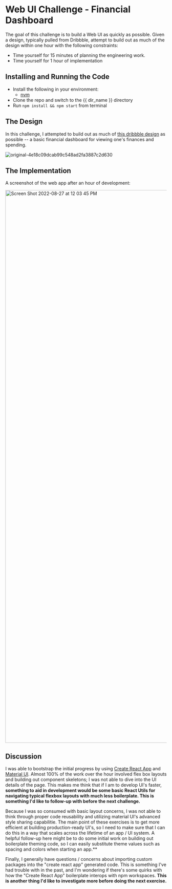 # Web UI Challenge - Financial Dashboard

The goal of this challenge is to build a Web UI as quickly as possible. Given
a design, typically pulled from Dribbble, attempt to build out as much of the
design within one hour with the following constraints:

- Time yourself for 15 minutes of planning the engineering work.
- Time yourself for 1 hour of implementation

## Installing and Running the Code

- Install the following in your environment:
  - [nvm](https://github.com/nvm-sh/nvm)
- Clone the repo and switch to the {{ dir_name }} directory
- Run `npm install && npm start` from terminal


## The Design

In this challenge, I attempted to build out as much of [this dribbble design](https://dribbble.com/shots/19026903-Onpay-Financial-Dashboard) as possible -- a basic financial dashboard for viewing one's finances and spending.

![original-4e18c09dcab99c548ad2fa3887c2d630](https://user-images.githubusercontent.com/97349968/187040896-640f8c48-7c6e-46f0-9af0-51199e7bdad2.png)

## The Implementation

A screenshot of the web app after an hour of development:

<img width="1728" alt="Screen Shot 2022-08-27 at 12 03 45 PM" src="https://user-images.githubusercontent.com/97349968/187040921-abf0ee19-ec2c-4e79-a83c-c12ef687009f.png">

## Discussion

I was able to bootstrap the initial progress by using [Create React App](https://create-react-app.dev/) and [Material UI](https://mui.com/). Almost 100% of the work over the hour involved flex box layouts and building out component skeletons; I was not able to dive into the UI details of the page. This makes me think that if I am to develop UI's faster, **something to aid in development would be some basic React Utils for navigating typical flexbox layouts with much less boilerplate. This is something I'd like to follow-up with before the next challenge.**

Because I was so consumed with basic layout concerns, I was not able to think through proper code reusability and utilizing material UI's advanced style sharing capabilitie. The main point of these exercises is to get more efficient at building production-ready UI's, so I need to make sure that I can do this in a way that scales across the lifetime of an app / UI system. A helpful follow-up here might be to do some initial work on building out boilerplate theming code, so I can easily substitute theme values such as spacing and colors when starting an app.**

Finally, I generally have questions / concerns about importing custom packages into the "create react app" generated code. This is something I've had trouble with in the past, and I'm wondering if there's some quirks with how the "Create React App" boilerplate interops with npm workspaces. **This is another thing I'd like to investigate more before doing the next exercise.**


